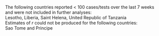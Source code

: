 The following countries reported < 100 cases/tests over the last 7 weeks and were not included in further analyses:<br>Lesotho, Liberia, Saint Helena, United Republic of Tanzania
<br>
Estimates of *r* could not be produced for the following countries:<br>Sao Tome and Principe
<br>
